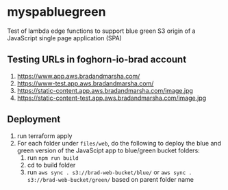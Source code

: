 # myspabluegreen
Test of lambda edge functions to support blue green S3 origin of a JavaScript single page application (SPA)

## Testing URLs in foghorn-io-brad account
1. https://www.app.aws.bradandmarsha.com/
1. https://www-test.app.aws.bradandmarsha.com/
1. https://static-content.app.aws.bradandmarsha.com/image.jpg
1. https://static-content-test.app.aws.bradandmarsha.com/image.jpg


## Deployment
1. run terraform apply
1. For each folder under `files/web`, do the following to deploy the blue and green version of the JavaScipt app to blue/green bucket folders:
   1. run `npm run build`
   1. cd to build folder
   1. run `aws sync . s3://brad-web-bucket/blue/` or `aws sync . s3://brad-web-bucket/green/` based on parent folder name
